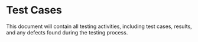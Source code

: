 # Test Cases

This document will contain all testing activities, including test cases, results, and any defects found during the testing process.

